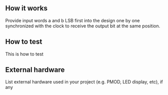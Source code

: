 <!---

This file is used to generate your project datasheet. Please fill in the information below and delete any unused
sections.

You can also include images in this folder and reference them in the markdown. Each image must be less than
512 kb in size, and the combined size of all images must be less than 1 MB.
-->

## How it works

Provide input words a and b LSB first into the design one by one synchronized with the clock to receive the output bit at the same position.
## How to test

This is how to test
## External hardware

List external hardware used in your project (e.g. PMOD, LED display, etc), if any
